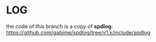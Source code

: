 # LOG

the code of this branch is a copy of **spdlog**:  
https://github.com/gabime/spdlog/tree/v1.x/include/spdlog
